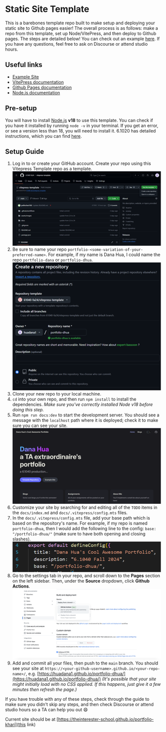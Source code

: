 # Static Site Template

This is a barebones template repo built to make setup and deploying your static site to Github pages easier! The overall process is as follows: make a repo from this template, set up Node/VitePress, and then deploy to Github pages. The steps are detailed below! You can check out an example [here](https://61040-fa24.github.io/portfolio-dhua). If you have any questions, feel free to ask on Discourse or attend studio hours.

## Useful links

- [Example Site](https://61040-fa24.github.io/portfolio-dhua)
- [VitePress documentation](https://vitepress.dev/)
- [Github Pages documentation](https://docs.github.com/en/pages/getting-started-with-github-pages/about-github-pages)
- [Node.js documentation](https://nodejs.org/en/docs/)

## Pre-setup

You will have to install [Node.js](https://nodejs.org/en/) **v18** to use this template. You can check if you have it installed by running `node -v` in your terminal. If you get an error, or see a version less than 18, you will need to install it. 6.1020 has detailed instructions, which you can find [here](https://web.mit.edu/6.102/www/sp24/tools/getting-started/#install_node).

## Setup Guide

1. Log in to or create your GitHub account. Create your repo using this Vitepress Template repo as a template. ![Use as template example](assets/images/use-this-template.PNG)
2. Be sure to name your repo `portfolio-<some-variation-of-your-preferred-name>`. For example, if my name is Dana Hua, I could name the repo `portfolio-dana` or `portfolio-dhua`. ![Create new repo](assets/images/create-new-repo.PNG)
3. Clone your new repo to your local machine.
4. `cd` into your own repo, and then run `npm install` to install the dependencies. _Make sure you've correctly installed Node v18 before doing this step._
5. Run `npm run docs:dev` to start the development server. You should see a message with the `localhost` path where it is deployed; check it to make sure you can see your site.
   ![Sample site](assets/images/sample-site.png)
6. Customize your site by searching for and editing all of the `TODO` items in the `docs/index.md` and `docs/.vitepress/config.mts` files.
7. In the `docs/.vitepress/config.mts` file, add your base path which is based on the repository's name. For example, if my repo is named `portfolio-dhua`, then I would add the following line to the config: `base: "/portfolio-dhua/"` (make sure to have both opening and closing slashes).
   ![Base path example](assets/images/base-url.png)
8. Go to the settings tab in your repo, and scroll down to the **Pages** section on the left sidebar. Then, under the **Source** dropdown, click **Github Actions**.
   ![Actions config](assets/images/gh-actions.png)
9. Add and commit all your files, then push to the `main` branch. You should see your site at `https://<your-github-username>.github.io/<your-repo-name>/`, e.g. [https://huadana1.github.io/portfolio-dhua/](https://huadana1.github.io/portfolio-dhua/) _(It's possible that your site might initially load with no CSS applied. If this happens, just give it a few minutes then refresh the page.)_

If you have trouble with any of these steps, check through the guide to make sure you didn't skip any steps, and then check Discourse or attend studio hours so a TA can help you out :smile:

Current site should be at [https://theinterester-school.github.io/portfolio-khari](this link)
